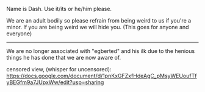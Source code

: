 Name is Dash. Use it/its or he/him please.

We are an adult bodily so please refrain from being weird to us if you're a minor. If you are being weird we will hide you. (This goes for anyone and everyone)

----------------------

We are no longer associated with "egberted" and his ilk due to the henious things he has done that we are now aware of.

censored view, (whisper for uncensored): https://docs.google.com/document/d/1pnKxGFZxfHdeAgC_pMsyWEUoufTfyBEGfm9a7JUpxWw/edit?usp=sharing
